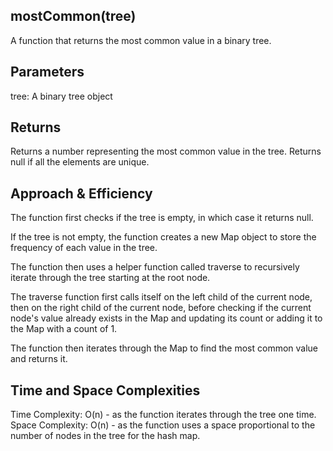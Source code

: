 ## mostCommon(tree)
A function that returns the most common value in a binary tree.

## Parameters
tree: A binary tree object

## Returns
Returns a number representing the most common value in the tree. Returns null if all the elements are unique.

## Approach & Efficiency
The function first checks if the tree is empty, in which case it returns null.

If the tree is not empty, the function creates a new Map object to store the frequency of each value in the tree.

The function then uses a helper function called traverse to recursively iterate through the tree starting at the root node.

The traverse function first calls itself on the left child of the current node, then on the right child of the current node, before checking if the current node's value already exists in the Map and updating its count or adding it to the Map with a count of 1.

The function then iterates through the Map to find the most common value and returns it.

## Time and Space Complexities
Time Complexity: O(n) - as the function iterates through the tree one time.
Space Complexity: O(n) - as the function uses a space proportional to the number of nodes in the tree for the hash map.
